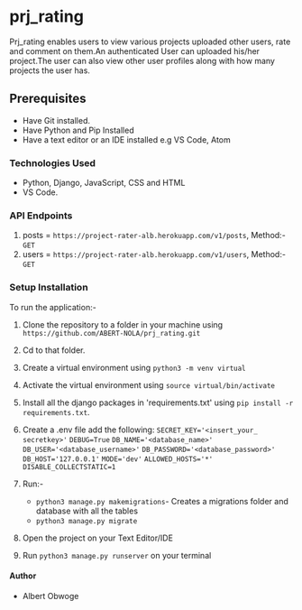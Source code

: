 # prj_rating
Prj_rating enables users to view various projects uploaded other users, rate and comment on them.An authenticated User can uploaded his/her project.The user can also view other user profiles along with how many projects the user has.

## Prerequisites
- Have Git installed.
- Have Python and Pip Installed
- Have a text editor or an IDE installed e.g VS Code, Atom
### Technologies Used
- Python, Django, JavaScript, CSS and HTML
- VS Code.
### API Endpoints
1. posts = `https://project-rater-alb.herokuapp.com/v1/posts`, Method:- `GET`
2. users = `https://project-rater-alb.herokuapp.com/v1/users`, Method:- `GET`
### Setup Installation
To run the application:-
1. Clone the repository to a folder in your machine using `https://github.com/ABERT-NOLA/prj_rating.git`
2. Cd to that folder.
3. Create a virtual environment using `python3 -m venv virtual`
4. Activate the virtual environment using `source virtual/bin/activate`
5. Install all the django packages in 'requirements.txt' using `pip install -r requirements.txt`.
6. Create a .env file add the following:
    `SECRET_KEY='<insert_your_ secretkey>'`
    `DEBUG=True`
    `DB_NAME='<database_name>'`
    `DB_USER='<database_username>'`
    `DB_PASSWORD='<database_password>'`
    `DB_HOST='127.0.0.1'`
    `MODE='dev'`
    `ALLOWED_HOSTS='*'`
    `DISABLE_COLLECTSTATIC=1`
7. Run:-
    - `python3 manage.py makemigrations`- Creates a migrations folder and database with all the tables
    - `python3 manage.py migrate`

8. Open the project on your Text Editor/IDE
9. Run `python3 manage.py runserver` on your terminal


#### Author
- Albert Obwoge
    
